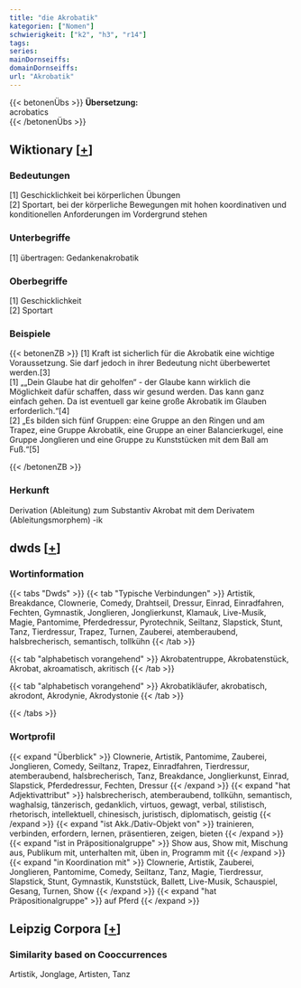 ```yaml
---
title: "die Akrobatik"
kategorien: ["Nomen"]
schwierigkeit: ["k2", "h3", "r14"]
tags:
series:
mainDornseiffs:
domainDornseiffs:
url: "Akrobatik"
---
```


{{< betonenÜbs >}}
**Übersetzung:**  
acrobatics  
{{< /betonenÜbs >}}

## Wiktionary [[+](https://de.wiktionary.org/wiki/Akrobatik)]

### Bedeutungen
[1] Geschicklichkeit bei körperlichen Übungen  
[2] Sportart, bei der körperliche Bewegungen mit hohen koordinativen und konditionellen Anforderungen im Vordergrund stehen  

### Unterbegriffe
[1] übertragen: Gedankenakrobatik  

### Oberbegriffe
[1] Geschicklichkeit  
[2] Sportart  

### Beispiele
{{< betonenZB >}}
[1] Kraft ist sicherlich für die Akrobatik eine wichtige Voraussetzung. Sie darf jedoch in ihrer Bedeutung nicht überbewertet werden.[3]  
[1] „„Dein Glaube hat dir geholfen“ - der Glaube kann wirklich die Möglichkeit dafür schaffen, dass wir gesund werden. Das kann ganz einfach gehen. Da ist eventuell gar keine große Akrobatik im Glauben erforderlich.“[4]  
[2] „Es bilden sich fünf Gruppen: eine Gruppe an den Ringen und am Trapez, eine Gruppe Akrobatik, eine Gruppe an einer Balancierkugel, eine Gruppe Jonglieren und eine Gruppe zu Kunststücken mit dem Ball am Fuß.“[5]  

{{< /betonenZB >}}
### Herkunft
Derivation (Ableitung) zum Substantiv Akrobat mit dem Derivatem (Ableitungsmorphem) -ik  



## dwds [[+](https://www.dwds.de/wb/Akrobatik)]

### Wortinformation
{{< tabs "Dwds" >}}
{{< tab "Typische Verbindungen" >}}
Artistik, Breakdance, Clownerie, Comedy, Drahtseil, Dressur, Einrad, Einradfahren, Fechten, Gymnastik, Jonglieren, Jonglierkunst, Klamauk, Live-Musik, Magie, Pantomime, Pferdedressur, Pyrotechnik, Seiltanz, Slapstick, Stunt, Tanz, Tierdressur, Trapez, Turnen, Zauberei, atemberaubend, halsbrecherisch, semantisch, tollkühn
{{< /tab >}}

{{< tab "alphabetisch vorangehend" >}}
Akrobatentruppe, Akrobatenstück, Akrobat, akroamatisch, akritisch
{{< /tab >}}

{{< tab "alphabetisch vorangehend" >}}
Akrobatikläufer, akrobatisch, akrodont, Akrodynie, Akrodystonie
{{< /tab >}}

{{< /tabs >}}

### Wortprofil
{{< expand "Überblick" >}} Clownerie, Artistik, Pantomime, Zauberei, Jonglieren, Comedy, Seiltanz, Trapez, Einradfahren, Tierdressur, atemberaubend, halsbrecherisch, Tanz, Breakdance, Jonglierkunst, Einrad, Slapstick, Pferdedressur, Fechten, Dressur {{< /expand >}}
{{< expand "hat Adjektivattribut" >}} halsbrecherisch, atemberaubend, tollkühn, semantisch, waghalsig, tänzerisch, gedanklich, virtuos, gewagt, verbal, stilistisch, rhetorisch, intellektuell, chinesisch, juristisch, diplomatisch, geistig {{< /expand >}}
{{< expand "ist Akk./Dativ-Objekt von" >}} trainieren, verbinden, erfordern, lernen, präsentieren, zeigen, bieten {{< /expand >}}
{{< expand "ist in Präpositionalgruppe" >}} Show aus, Show mit, Mischung aus, Publikum mit, unterhalten mit, üben in, Programm mit {{< /expand >}}
{{< expand "in Koordination mit" >}} Clownerie, Artistik, Zauberei, Jonglieren, Pantomime, Comedy, Seiltanz, Tanz, Magie, Tierdressur, Slapstick, Stunt, Gymnastik, Kunststück, Ballett, Live-Musik, Schauspiel, Gesang, Turnen, Show {{< /expand >}}
{{< expand "hat Präpositionalgruppe" >}} auf Pferd {{< /expand >}}

## Leipzig Corpora [[+](https://corpora.uni-leipzig.de/en/res?word=Akrobatik&corpusId=deu_newscrawl-public_2018)]


### Similarity based on Cooccurrences
Artistik, Jonglage, Artisten, Tanz

